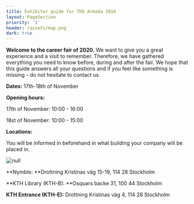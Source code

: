 ```yaml
---
title: Exhibitor guide for THS Armada 2018
layout: PageSection
priority: '1'
header: /assets/map.png
dark: true
---
```

**Welcome to the career fair of 2020.** We want to give you a great experience and a visit to remember. Therefore, we have gathered everything you need to know before, during and after the fair. We hope that this guide answers all your questions and if you feel like something is missing - do not hesitate to contact us. 

**Dates:** 17th-18th of November

**Opening hours:** 

17th of November: 10:00 - 16:00

18st of November: 10:00 - 15:00 

**Locations:** 

You will be informed in beforehand in what building your company will be placed in.

![null](/assets/map.png)

**Nymble: **Drottning Kristinas väg 15-19, 114 28 Stockholm

**KTH Library (KTH-B): **Osquars backe 31, 100 44 Stockholm 

**KTH Entrance (KTH-E):** Drottning Kristinas väg 4, 114 28 Stockholm
